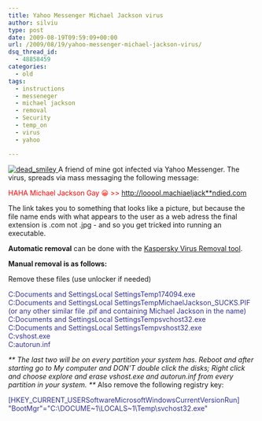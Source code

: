 ```yaml
---
title: Yahoo Messenger Michael Jackson virus
author: silviu
type: post
date: 2009-08-19T09:59:09+00:00
url: /2009/08/19/yahoo-messenger-michael-jackson-virus/
dsq_thread_id:
  - 48858459
categories:
  - old
tags:
  - instructions
  - messeneger
  - michael jackson
  - removal
  - Security
  - temp_on
  - virus
  - yahoo

---
```

[![dead_smiley](/blog/images/2009/dead_smiley.jpg) ][1]A friend of mine got infected via Yahoo Messenger. The virus, spreads via mass messaging the following message:

<span style="color: #ff0000">HAHA Michael Jackson Gay 😀 >> http://looool.machiaeljack**ndied.com</span>

The link takes you to something that looks like a picture, but because the file name ends with what appears to the user as a web adress the final extension is .com not .jpg - and so you get tricked into running an executable.

**Automatic removal** can be done with the <a href="http://dnl-eu14.kaspersky-labs.com/devbuilds/AVPTool/" target="_blank" rel="noopener">Kaspersky Virus Removal tool</a>.

**Manual removal is as follows:**

Remove these files (use unlocker if needed)

<span style="color: #333399">C:Documents and Settings<user>Local SettingsTemp174094.exe<br /> C:Documents and Settings<user>Local SettingsTempMichaelJackson_SUCKS.PIF (or any other similar file .pif and containing Michael Jackson in the name)<br /> C:Documents and Settings<user>Local SettingsTempsvchost32.exe<br /> C:Documents and Settings<user>Local SettingsTempvshost32.exe<br /> C:vshost.exe<br /> C:autorun.inf</span>

_**
The last two will be on every partition your system has. Reboot and after starting go to My computer and DON'T double click the disks; Right click and choose explore and erase vshost.exe and autorun.inf from every partition in your system.
**_
Also remove the following registry key:

<span style="color: #333399">[HKEY_CURRENT_USERSoftwareMicrosoftWindowsCurrentVersionRun] "BootMgr"="C:\DOCUME~1\\LOCALS~1\Temp\svchost32.exe"</span>

 [1]: http://blog.silviuvulcan.ro/wp-content/uploads/sites/2/2009/08/dead_smiley.jpg